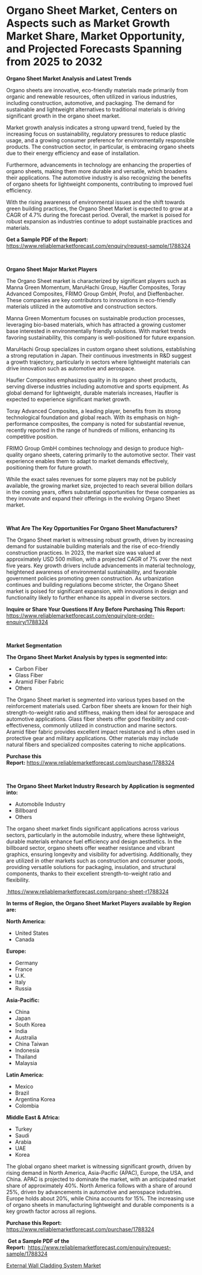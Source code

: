 <p><h1>Organo Sheet Market, Centers on Aspects such as Market Growth Market Share, Market Opportunity, and Projected Forecasts Spanning from 2025 to 2032</h1></p><p><strong>Organo Sheet Market Analysis and Latest Trends</strong></p>
<p><p>Organo sheets are innovative, eco-friendly materials made primarily from organic and renewable resources, often utilized in various industries, including construction, automotive, and packaging. The demand for sustainable and lightweight alternatives to traditional materials is driving significant growth in the organo sheet market. </p><p>Market growth analysis indicates a strong upward trend, fueled by the increasing focus on sustainability, regulatory pressures to reduce plastic usage, and a growing consumer preference for environmentally responsible products. The construction sector, in particular, is embracing organo sheets due to their energy efficiency and ease of installation.</p><p>Furthermore, advancements in technology are enhancing the properties of organo sheets, making them more durable and versatile, which broadens their applications. The automotive industry is also recognizing the benefits of organo sheets for lightweight components, contributing to improved fuel efficiency.</p><p>With the rising awareness of environmental issues and the shift towards green building practices, the Organo Sheet Market is expected to grow at a CAGR of 4.7% during the forecast period. Overall, the market is poised for robust expansion as industries continue to adopt sustainable practices and materials.</p></p>
<p><strong>Get a Sample PDF of the Report:&nbsp;</strong> <a href="https://www.reliablemarketforecast.com/enquiry/request-sample/1788324?utm_campaign=3203&utm_medium=2&utm_source=Github&utm_content=ia&utm_term=02042025&utm_id=organo-sheet">https://www.reliablemarketforecast.com/enquiry/request-sample/1788324</a></p>
<p>&nbsp;</p>
<p><strong>Organo Sheet Major Market Players</strong></p>
<p><p>The Organo Sheet market is characterized by significant players such as Manna Green Momentum, MaruHachi Group, Haufler Composites, Toray Advanced Composites, FRIMO Group GmbH, Profol, and Dieffenbacher. These companies are key contributors to innovations in eco-friendly materials utilized in the automotive and construction sectors. </p><p>Manna Green Momentum focuses on sustainable production processes, leveraging bio-based materials, which has attracted a growing customer base interested in environmentally friendly solutions. With market trends favoring sustainability, this company is well-positioned for future expansion.</p><p>MaruHachi Group specializes in custom organo sheet solutions, establishing a strong reputation in Japan. Their continuous investments in R&D suggest a growth trajectory, particularly in sectors where lightweight materials can drive innovation such as automotive and aerospace.</p><p>Haufler Composites emphasizes quality in its organo sheet products, serving diverse industries including automotive and sports equipment. As global demand for lightweight, durable materials increases, Haufler is expected to experience significant market growth.</p><p>Toray Advanced Composites, a leading player, benefits from its strong technological foundation and global reach. With its emphasis on high-performance composites, the company is noted for substantial revenue, recently reported in the range of hundreds of millions, enhancing its competitive position.</p><p>FRIMO Group GmbH combines technology and design to produce high-quality organo sheets, catering primarily to the automotive sector. Their vast experience enables them to adapt to market demands effectively, positioning them for future growth.</p><p>While the exact sales revenues for some players may not be publicly available, the growing market size, projected to reach several billion dollars in the coming years, offers substantial opportunities for these companies as they innovate and expand their offerings in the evolving Organo Sheet market.</p></p>
<p>&nbsp;</p>
<p><strong>What Are The Key Opportunities For Organo Sheet Manufacturers?</strong></p>
<p><p>The Organo Sheet market is witnessing robust growth, driven by increasing demand for sustainable building materials and the rise of eco-friendly construction practices. In 2023, the market size was valued at approximately USD 500 million, with a projected CAGR of 7% over the next five years. Key growth drivers include advancements in material technology, heightened awareness of environmental sustainability, and favorable government policies promoting green construction. As urbanization continues and building regulations become stricter, the Organo Sheet market is poised for significant expansion, with innovations in design and functionality likely to further enhance its appeal in diverse sectors.</p></p>
<p><strong>Inquire or Share Your Questions If Any Before Purchasing This Report:</strong> <a href="https://www.reliablemarketforecast.com/enquiry/pre-order-enquiry/1788324?utm_campaign=3203&utm_medium=2&utm_source=Github&utm_content=ia&utm_term=02042025&utm_id=organo-sheet">https://www.reliablemarketforecast.com/enquiry/pre-order-enquiry/1788324</a></p>
<p>&nbsp;</p>
<p><strong>Market Segmentation</strong></p>
<p><strong>The Organo Sheet Market Analysis by types is segmented into:</strong></p>
<p><ul><li>Carbon Fiber</li><li>Glass Fiber</li><li>Aramid Fiber Fabric</li><li>Others</li></ul></p>
<p><p>The Organo Sheet market is segmented into various types based on the reinforcement materials used. Carbon fiber sheets are known for their high strength-to-weight ratio and stiffness, making them ideal for aerospace and automotive applications. Glass fiber sheets offer good flexibility and cost-effectiveness, commonly utilized in construction and marine sectors. Aramid fiber fabric provides excellent impact resistance and is often used in protective gear and military applications. Other materials may include natural fibers and specialized composites catering to niche applications.</p></p>
<p><strong>Purchase this Report:&nbsp;</strong><a href="https://www.reliablemarketforecast.com/purchase/1788324?utm_campaign=3203&utm_medium=2&utm_source=Github&utm_content=ia&utm_term=02042025&utm_id=organo-sheet">https://www.reliablemarketforecast.com/purchase/1788324</a></p>
<p>&nbsp;</p>
<p><strong>The Organo Sheet Market Industry Research by Application is segmented into:</strong></p>
<p><ul><li>Automobile Industry</li><li>Billboard</li><li>Others</li></ul></p>
<p><p>The organo sheet market finds significant applications across various sectors, particularly in the automobile industry, where these lightweight, durable materials enhance fuel efficiency and design aesthetics. In the billboard sector, organo sheets offer weather resistance and vibrant graphics, ensuring longevity and visibility for advertising. Additionally, they are utilized in other markets such as construction and consumer goods, providing versatile solutions for packaging, insulation, and structural components, thanks to their excellent strength-to-weight ratio and flexibility.</p></p>
<p><a href="https://www.reliablemarketforecast.com/organo-sheet-r1788324?utm_campaign=3203&utm_medium=2&utm_source=Github&utm_content=ia&utm_term=02042025&utm_id=organo-sheet">&nbsp;https://www.reliablemarketforecast.com/organo-sheet-r1788324</a></p>
<p><strong>In terms of Region, the Organo Sheet Market Players available by Region are:</strong></p>
<p>
    <p> <strong> North America: </strong>
        <ul>
            <li>United States</li>
            <li>Canada</li>
        </ul>
        </p> 
    <p> <strong> Europe: </strong>
        <ul>
            <li>Germany</li>
            <li>France</li>
            <li>U.K.</li>
            <li>Italy</li>
            <li>Russia</li>
        </ul>
        </p> 
    <p> <strong> Asia-Pacific: </strong>
        <ul>
            <li>China</li>
            <li>Japan</li>
            <li>South Korea</li>
            <li>India</li>
            <li>Australia</li>
            <li>China Taiwan</li>
            <li>Indonesia</li>
            <li>Thailand</li>
            <li>Malaysia</li>
        </ul>
        </p> 
    <p> <strong> Latin America: </strong>
        <ul>
            <li>Mexico</li>
            <li>Brazil</li>
            <li>Argentina Korea</li>
            <li>Colombia</li>
        </ul>
        </p> 
    <p> <strong> Middle East & Africa: </strong>
        <ul>
            <li>Turkey</li>
            <li>Saudi</li>
            <li>Arabia</li>
            <li>UAE</li>
            <li>Korea</li>
        </ul>
    </p>
    </p>
<p><p>The global organo sheet market is witnessing significant growth, driven by rising demand in North America, Asia-Pacific (APAC), Europe, the USA, and China. APAC is projected to dominate the market, with an anticipated market share of approximately 40%. North America follows with a share of around 25%, driven by advancements in automotive and aerospace industries. Europe holds about 20%, while China accounts for 15%. The increasing use of organo sheets in manufacturing lightweight and durable components is a key growth factor across all regions.</p></p>
<p><strong>Purchase this Report: </strong><a href="https://www.reliablemarketforecast.com/purchase/1788324?utm_campaign=3203&utm_medium=2&utm_source=Github&utm_content=ia&utm_term=02042025&utm_id=organo-sheet">https://www.reliablemarketforecast.com/purchase/1788324</a></p>
<p>&nbsp;<strong>Get a Sample PDF of the Report:&nbsp;&nbsp;</strong><a href="https://www.reliablemarketforecast.com/enquiry/request-sample/1788324?utm_campaign=3203&utm_medium=2&utm_source=Github&utm_content=ia&utm_term=02042025&utm_id=organo-sheet">https://www.reliablemarketforecast.com/enquiry/request-sample/1788324</a></p>
<p><strong></strong></p>
<p><p><a href="https://github.com/djarixneoza/Market-Research-Report-List-1/blob/main/external-wall-cladding-system-market.md?utm_campaign=3203&utm_medium=2&utm_source=Github&utm_content=ia&utm_term=02042025&utm_id=organo-sheet">External Wall Cladding System Market</a></p></p>